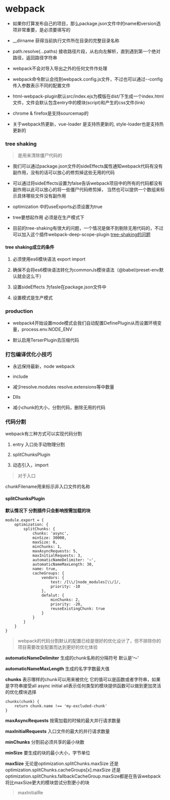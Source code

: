 # webpack

* 如果你打算发布自己的项目，那么package.json文件中的name和version选项非常重要，是必须要填写的

* __dirname 获得当前执行文件所在目录的完整目录名称

* path.resolve(...paths) 接收路径片段，从右向左解析，直到遇到第一个绝对路径，返回路径字符串

* webpack不会对导入导出之外的任何文件作处理

* webpack命令默认会找到webpack.config.js文件，不过也可以通过--config 传入参数表示不同的配置文件

* html-webpack-plugin默认src/index.ejs为模版在dist/下生成一个index.html文件，文件会默认包含entry中的模块(script)和产生的css文件(link)

* chrome & firefox是支持sourcemap的

* 关于webpack热更新，vue-loader 是支持热更新的, style-loader也是支持热更新的

### tree shaking

> 是用来清除僵尸代码的

* 我们可以通过package.json文件的sideEffects属性通知webpack代码有没有副作用，没有的话可以放心的修剪掉这些无用的代码

* 可以通过将sideEffects设置为false告诉webpack项目中的所有的代码都没有副作用以此可以放心的将一些僵尸代码修剪掉， 当然也可以提供一个数组来标示具体哪些文件没有副作用

* optimization 中的useExports必须设置为true

* tree要想起作用 必须是在生产模式下

* 目前的tree-shaking有很大的问题，一个情况是做不到剔除无用代码的，不过可以加入这个插件webpack-deep-scope-plugin [tree-shaking的问题](https://juejin.im/post/5b8ce49df265da438151b468)

#### tree shaking成立的条件

1. 必须使用es6模块语法 export import

2. 确保不会将es6模块语法转化为commonJs模块语法（@babel/preset-env默认就会这么干）

3. 设置sideEffects 为fasle在package.json文件中

4. 设置模式是生产模式


### production

* webpack4开始设置mode模式会我们自动配置DefinePlugin从而设置环境变量，process.env.NODE_ENV

* 默认启用TerserPlugin去压缩代码

### 打包编译优化小技巧

* 永远保持最新，node webpack

* include

* 减少resolve.modules resolve.extensions等中数量

* Dlls

* 减小chunk的大小，分割代码，删除无用的代码

### 代码分割

webpack有三种方式可以实现代码分割

1. entry 入口处手动物理分割

2. splitChunksPlugin

3. 动态引入，import

> 对于入口

chunkFilename用来标示非入口文件的名称

#### splitChunksPlugin

**默认情况下 分割插件只会影响按需加载的块**

```
module.export = {
    optimization: {
        splitChunks: {
            chunks: 'async',
            minSize: 30000,
            maxSize: 0,
            minChunks: 1,
            maxAsyncRequests: 5,
            maxInitialRequests: 3,
            automaticNameDelimiter: '~',
            automaticNameMaxLength: 30,
            name: true,
            cacheGroups: {
                vendors: {
                    test: /[\\/]node_modules[\\/]/,
                    priority: -10
                },
                defalut: {
                    minChunks: 2,
                    priority: -20,
                    reuseExistingChunk: true
                }
            }
        }
    }
}
```
> webpack的代码分割默认的配置已经是很好的优化设计了，但不排除你的项目需要改变配置而达到更好的优化体验

**automaticNameDelimiter** 生成的chunk名称的分隔符号 默认是‘～’

**automaticNameMaxLength** 生成的名字字数最大值

**chunks** 表示哪样的chunk可以用来被优化 它的值可以是函数或者字符串，如果是字符串接受all async initial all表示任何类型的模块提供函数可以做到更加灵活的优化模块选择

```
chunks(chunk) {
    return chunk.name !== 'my-excluded-chunk'
}
```
**maxAsyncRequests** 按需加载的时候的最大并行请求数量 

**maxInitialRequests** 入口文件的最大的并行请求数量

**minChunks** 分割前必须共享的最小块数

**minSize** 要生成的块的最小大小，字节单位

**maxSize** 无论是optimization.splitChunks.maxSize 还是optimization.splitChunks.cacheGroups[x].maxSize 还是optimization.splitChunks.fallbackCacheGroup.maxSize都是在告诉webpack将比maxSize更大的模块尝试分割更小的块

> maxInitialRe